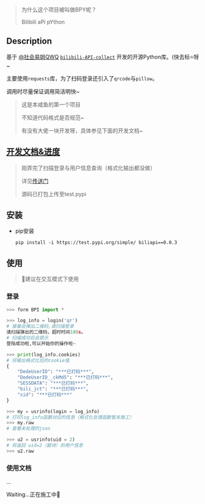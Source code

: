 > 为什么这个项目被叫做BPY呢？
> 
> Bilibili aPi pYthon
## Description

基于 [@社会易姐QWQ](https://github.com/SocialSisterYi) [`bilibili-API-collect`](https://github.com/SocialSisterYi/bilibili-API-collect) 开发的开源Python库。(快去标⭐呀~

主要使用`requests`库，为了扫码登录还引入了`qrcode`与`pillow`。

调用时尽量保证调用简洁明快~


> 这是本咸鱼的第一个项目
> 
> 不知道代码格式是否规范~
> 
> 有没有大佬一块开发呀，具体参见下面的开发文档~

## [开发文档&进度](https://www.notion.so/BPY-1d139fae04d44a879927e3009911bc6e)

> 刚弄完了扫描登录与用户信息查询（格式化输出都没做）
> 
> 详见[传送门](https://www.notion.so/BPY-1d139fae04d44a879927e3009911bc6e)
> 
> 源码已打包上传至test.pypi


## 安装
- pip安装

    ```
    pip install -i https://test.pypi.org/simple/ biliapi==0.0.3
    ```

## 使用
> 🚨建议在交互模式下使用
### 登录
```python
>>> form BPI import *

>>> log_info = login('qr')
# 接着会弹出二维码,请扫描登录
请扫描弹出的二维码，超时时间180s。
# 扫描成功后会提示
登陆成功啦,可以开始你的操作啦~

>>> print(log_info.cookies)
# 将输出格式化后的cookie值
{
    "DedeUserID": "***已打码***",
    "DedeUserID__ckMd5": "***已打码***",
    "SESSDATA": "***已打码***",
    "bili_jct": "***已打码***",
    "sid": "***已打码***"
}

>>> my = usrinfo(login = log_info)
# 打印log_info函数对应的信息（格式化处理函数暂未施工）
>>> my.raw  
# 查看未处理的json

>>> u2 = usrinfo(uid = 2)
# 将返回 uid=2（碧诗）的用户信息
>>> u2.raw

```
### 使用文档

...

Waiting...正在施工中🚧
